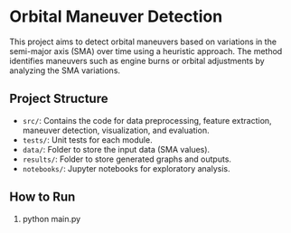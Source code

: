 # Orbital Maneuver Detection

This project aims to detect orbital maneuvers based on variations in the semi-major axis (SMA) over time using a heuristic approach. The method identifies maneuvers such as engine burns or orbital adjustments by analyzing the SMA variations.

## Project Structure

- `src/`: Contains the code for data preprocessing, feature extraction, maneuver detection, visualization, and evaluation.
- `tests/`: Unit tests for each module.
- `data/`: Folder to store the input data (SMA values).
- `results/`: Folder to store generated graphs and outputs.
- `notebooks/`: Jupyter notebooks for exploratory analysis.

## How to Run

1. python main.py
